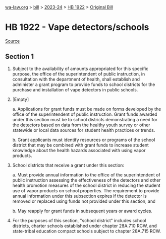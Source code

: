 [wa-law.org](/) > [bill](/bill/) > [2023-24](/bill/2023-24/) > [HB 1922](/bill/2023-24/hb/1922/) > [Original Bill](/bill/2023-24/hb/1922/1/)

# HB 1922 - Vape detectors/schools

[Source](http://lawfilesext.leg.wa.gov/biennium/2023-24/Pdf/Bills/House%20Bills/1922.pdf)

## Section 1
1. Subject to the availability of amounts appropriated for this specific purpose, the office of the superintendent of public instruction, in consultation with the department of health, shall establish and administer a grant program to provide funds to school districts for the purchase and installation of vape detectors in public schools.

2. [Empty]

    a. Applications for grant funds must be made on forms developed by the office of the superintendent of public instruction. Grant funds awarded under this section must be to school districts demonstrating a need for the detectors based on data from the healthy youth survey or other statewide or local data sources for student health practices or trends.

    b. Grant applicants must identify resources or programs of the school district that may be combined with grant funds to increase student knowledge about the health hazards associated with using vapor products.

3. School districts that receive a grant under this section:

    a. Must provide annual information to the office of the superintendent of public instruction assessing the effectiveness of the detectors and other health promotion measures of the school district in reducing the student use of vapor products on school properties. The requirement to provide annual information under this subsection expires if the detector is removed or replaced using funds not provided under this section; and

    b. May reapply for grant funds in subsequent years or award cycles.

4. For the purposes of this section, "school district" includes school districts, charter schools established under chapter 28A.710 RCW, and state-tribal education compact schools subject to chapter 28A.715 RCW.
